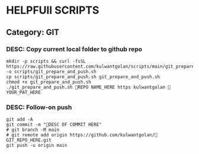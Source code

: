 # HELPFUll SCRIPTS

## Category: GIT
### DESC: Copy current local folder to github repo
 
```
mkdir -p scripts && curl -fsSL https://raw.githubusercontent.com/kulwantgolan/scripts/main/git_prepare_and_push.sh -o scripts/git_prepare_and_push.sh
cp scripts/git_prepare_and_push.sh git_prepare_and_push.sh
chmod +x git_prepare_and_push.sh
./git_prepare_and_push.sh 🐍REPO NAME_HERE https kulwantgolan 🐍YOUR_PAT_HERE
```
### DESC: Follow-on push
```
git add -A
git commit -m "🐍DESC OF COMMIT HERE"
# git branch -M main
# git remote add origin https://github.com/kulwantgolan/🐍GIT_REPO_HERE.git
git push -u origin main
```
